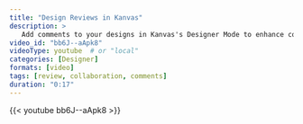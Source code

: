 ```yaml
---
title: "Design Reviews in Kanvas"
description: >
   Add comments to your designs in Kanvas's Designer Mode to enhance collaboration and streamline design reviews.
video_id: "bb6J--aApk8"
videoType: youtube  # or "local"
categories: [Designer]
formats: [video]
tags: [review, collaboration, comments]
duration: "0:17"
---
```


{{< youtube bb6J--aApk8 >}}